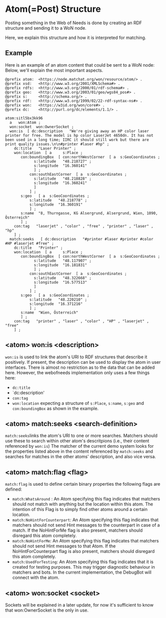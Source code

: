 # Atom(=Post) Structure

Posting something in the Web of Needs is done by creating an RDF structure and sending it to a WoN node.

Here, we explain this structure and how it is interpreted for matching.

## Example

Here is an example of an atom content that could be sent to a WoN node:
Below, we'll explain the most important aspects.

```
@prefix atom:  <https://node.matchat.org/won/resource/atom/> .
@prefix xsd:   <http://www.w3.org/2001/XMLSchema#> .
@prefix rdfs:  <http://www.w3.org/2000/01/rdf-schema#> .
@prefix geo:   <http://www.w3.org/2003/01/geo/wgs84_pos#> .
@prefix s:     <http://schema.org/> .
@prefix rdf:   <http://www.w3.org/1999/02/22-rdf-syntax-ns#> .
@prefix won:   <https://w3id.org/won/core#> .
@prefix dc:    <http://purl.org/dc/elements/1.1/> .

atom:sitl5bx3kk96
  a   won:Atom ;
  won:socket  won:OwnerSocket ;
  won:is  [ dc:description   "We're giving away an HP color laser printer for free. The model is hp color LaserJet 4650dn. It has not been used in a long time; IIRC it should still work but there are print quality issues.\n\n#printer #laser #hp" ;
    dc:title   "Laser Printer" ;
    won:location  [ a     s:Place ;
       con:boundingBox  [ con:northWestCorner  [ a  s:GeoCoordinates ;
             s:latitude   "48.218727" ;
             s:longitude  "16.360141"
             ] ;
           con:southEastCorner  [ a  s:GeoCoordinates ;
             s:latitude   "48.218828" ;
             s:longitude  "16.360241"
             ]
           ] ;
       s:geo   [ a  s:GeoCoordinates ;
           s:latitude   "48.218778" ;
           s:longitude  "16.360191"
           ] ;
       s:name  "8, Thurngasse, KG Alsergrund, Alsergrund, Wien, 1090, Österreich"
       ] ;
    con:tag   "laserjet" , "color" , "free" , "printer" , "laser" , "hp"
    ] ;
  match:seeks   [ dc:description   "#printer #laser #printer #color #HP #laserjet #free" ;
    dc:title   "Printer" ;
    won:location  [ a     s:Place ;
       con:boundingBox  [ con:northWestCorner  [ a  s:GeoCoordinates ;
             s:latitude   "48.117907" ;
             s:longitude  "16.181831"
             ] ;
           con:southEastCorner  [ a  s:GeoCoordinates ;
             s:latitude   "48.322668" ;
             s:longitude  "16.577513"
             ]
           ] ;
       s:geo   [ a  s:GeoCoordinates ;
           s:latitude   "48.220210" ;
           s:longitude  "16.371216"
           ] ;
       s:name  "Wien, Österreich"
       ] ;
    con:tag   "printer" , "laser" , "color" , "HP" , "laserjet" , "free"
    ] ;
```

## \<atom\> won:is \<description\>

`won:is` is used to link the atom's URI to RDF structures that describe it positively. If present, the description can be used to display the atom in user interfaces. There is almost no restriction as to the data that can be added here. However, the webofneeds implementation only uses a few things here:

- `dc:title`
- `dc:description'
- `con:tag`
- `won:location` expecting a structure of `s:Place`, `s:name`, `s:geo` and `con:boundingBox` as shown in the example.

## \<atom\> match:seeks \<search-definition\>

`match:seeks`links the atom's URI to one or more searches. Matchers should use these to search within other atom's descritpions (i.e., their content referenced by `won:is`)
The matcher of the current demo system looks for the properties listed above in the content referenced by `match:seeks` and searches for matches in the other atoms' description, and also vice versa.

## \<atom\> match:flag \<flag\>

`match:flag` is used to define certain binary properties
the following flags are defined:

- `match:WhatsAround` : An Atom specifying this flag indicates that matchers should not match with anything but the location within this atom. The intention of this Flag is to simply find other atoms around a certain location.
- `match:NoHintForCounterpart`: An Atom specifying this flag indicates that matchers should not send Hint messages to the counterpart in case of a match. If the NoHintForMe flag is also present, matchers should disregard this atom completely.
- `match:NoHintForMe`: An Atom specifying this flag indicates that matchers should not send Hint messages to that Atom. If the NoHintForCounterpart flag is also present, matchers should disregard this atom completely.
- `match:UsedForTesting`: An Atom specifying this flag indicates that it is created for testing purposes. This may trigger diagnostic behaviour in matchers and bots. In the current implementation, the DebugBot will connect with the atom.

## \<atom\> won:socket \<socket\>

Sockets will be explained in a later update, for now it's sufficient to know that won:OwnerSocket is the only in use.
